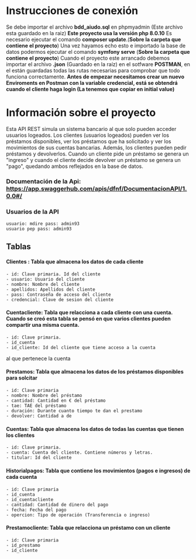 ﻿# Instrucciones de conexión  
Se debe importar el archivo **bdd_aiudo.sql** en phpmyadmin (Este archivo esta guardado en la raiz) 
**Este proyecto usa la versión php 8.0.10**
Es necesario ejecutar el comando **composer update**.(**Sobre la carpeta que contiene el proyecto**)
Una vez hayamos echo esto e importado la base de datos podermos ejecutar el comando **symfony serve** (**Sobre la carpeta que contiene el proyecto**)
Cuando el proyecto este arrancado debemos importar el archivo **.json** (Guardado en la raíz) en el sotfware **POSTMAN**, en el están guardadas todas las rutas necesarias para comprobar que todo funciona correctamente.
**Antes de empezar necesitamos crear un nuevo Enviroments en Postman con la variable credencial, está se obtendrá cuando el cliente haga login (La tenemos que copiar en initial value)**

# Información sobre el proyecto
Esta API REST simula un sistema bancario al que solo pueden acceder usuarios logeados.
Los clientes (usuarios logeados) pueden ver los préstamos disponibles, ver los préstamos que ha solicitado y ver los movimientos de sus cuentas bancarias.
Además, los clientes pueden pedir préstamos y devolverlos.
Cuando un cliente pide un préstamo se genera un "ingreso" y cuando el cliente decide devolver un préstamo se genera un "pago", quedando ambos reflejados en la base de datos.

### Documentación de la Api: https://app.swaggerhub.com/apis/dfnf/DocumentacionAPI/1.0.0#/
### Usuarios de la API
	usuario: mdire pass: admin93
	usuario pep pass: admin93 


## Tablas 
#### Clientes : Tabla que almacena los datos de cada cliente
	- id: Clave primaria. Id del cliente
	- usuario: Usuario del cliente
	- nombre: Nombre del cliente 
	- apellidos: Apellidos del cliente
	- pass: Contraseña de acceso del cliente
	- credencial: Clave de sesion del cliente
	
#### Cuentacliente: Tabla que relacciona a cada cliente con una cuenta. Cuando se creó esta tabla se pensó en que varios clientes pueden compartir una misma cuenta.
	- id: Clave primaria.
	- id_cuenta
	- id_cliente: Id del cliente que tiene acceso a la cuenta
al que pertenece la cuenta
#### Prestamos: Tabla que almacena los datos de los préstamos disponibles para solcitar 
	- id: Clave primaria 
	- nombre: Nombre del préstamo
	- cantidad: Cantidad en € del préstamo
	- tae: TAE del préstamo 
	- duración: Durante cuanto tiempo te dan el prestamo 
	- devolver: Cantidad a de
#### Cuentas: Tabla que almacena los datos de todas las cuentas que tienen los clientes
	- id: Clave primaria.
	- cuenta: Cuenta del cliente. Contiene números y letras.
	- titular: Id del cliente 
#### Historialpagos: Tabla que contiene los movimientos (pagos e ingresos) de cada cuenta 
	- id: Clave primaria 
	- id_cuenta
	- id_cuentacliente
	- cantidad: Cantidad de dinero del pago
	- fecha: Fecha del pago
	- opercion: Tipo de operación (Transferencia o ingreso)
#### Prestamocliente: Tabla que relacciona un préstamo con un cliente 
	- id: Clave primaria 
	- id_prestamo
	- id_cliente


